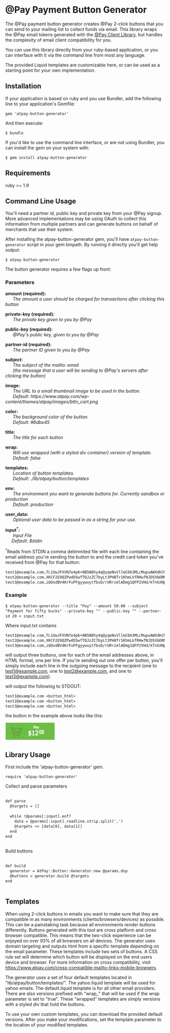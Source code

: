 # @Pay Payment Button Generator

The @Pay payment button generator creates @Pay 2-click buttons that you can send
to your mailing list to collect funds via email. This library wraps the @Pay
email tokens generated with the [@Pay Client
Library](https://github.com/atpay/atpay-client), but handles the complexity of
email client compatibility for you. 

You can use this library directly from your ruby-based application, or you can
interface with it via the command line from most any language.

The provided Liquid templates are customizable here, or can be used as
a starting point for your own implementation.

## Installation

If your application is based on ruby and you use Bundler, add the following line
to your application's Gemfile:

    gem 'atpay-button-generator'

And then execute:

    $ bundle

If you'd like to use the command line interface, or are not using Bundler, you
can install the gem on your system with:

    $ gem install atpay-button-generator

## Requirements

ruby >= 1.9

## Command Line Usage

You'll need a partner id, public key and private key from your @Pay signup. More
advanced implementations may be using OAuth to collect this information from
multiple partners and can generate buttons on behalf of merchants that use their
system. 

After installing the atpay-button-generator gem, you'll have
`atpay-button-generator` script in your gem binpath. By running it directly
you'll get help output:

    $ atpay-button-generator

The button generator requires a few flags up front:

### Parameters

<p><strong>amount (required): </strong> <br />
<i> &nbsp; &nbsp; &nbsp; The amount a user should be charged for transactions after clicking this button</i></p>
 
<p><strong>private-key (required):</strong> <br />
<i> &nbsp; &nbsp; &nbsp; The private key given to you by @Pay</i></p>

<p><strong>public-key (required):</strong> <br />
<i> &nbsp; &nbsp; &nbsp; @Pay's public key, given to you by @Pay</i></p>

<p><strong>partner-id (required):</strong> <br />
<i> &nbsp; &nbsp; &nbsp; The partner ID given to you by @Pay</i></p>

<p><strong>subject:</strong> <br />
<i> &nbsp; &nbsp; &nbsp; The subject of the mailto: email <br/> &nbsp; &nbsp; &nbsp; (the message that a user will be sending to @Pay's servers after clicking the button)</i></p>

<p><strong>image:</strong> <br />
<i> &nbsp; &nbsp; &nbsp; The URL to a small thumbnail image to be used in the button. <br /> &nbsp; &nbsp; &nbsp; Default: https://www.atpay.com/wp-content/themes/atpay/images/bttn_cart.png</i></p>

<p><strong>color:</strong> <br />
<i> &nbsp; &nbsp; &nbsp; The background color of the button. <br /> &nbsp; &nbsp; &nbsp;  Default: #6dbe45</i></p>

<p><strong>title:</strong> <br />
<i> &nbsp; &nbsp; &nbsp; The title for each button</i></p>

<p><strong>wrap:</strong> <br />
<i> &nbsp; &nbsp; &nbsp; Will use wrapped (with a styled div container) version of template. <br /> &nbsp; &nbsp; &nbsp; Default: false</i></p>

<p><strong>templates:</strong> <br />
<i> &nbsp; &nbsp; &nbsp; Location of button templates. <br /> &nbsp; &nbsp; &nbsp; Default: ./lib/atpay/button/templates</i></p>

<p><strong>env:</strong> <br /> 
<i> &nbsp; &nbsp; &nbsp; The environment you want to generate buttons for. Currently sandbox or production<br /> &nbsp; &nbsp; &nbsp; Default: production</i></p>

<p><strong>user_data:</strong> <br /> 
<i> &nbsp; &nbsp; &nbsp; Optional user data  to be passed in as a string for your use. </i></p>

<p><strong>input<sup>*</sup>: </strong> <br /> 
<i> &nbsp; &nbsp; &nbsp; Input File
<br />&nbsp; &nbsp; &nbsp;Default: $stdin</i></p>

<sup>*</sup>Reads from STDIN a comma delimmited file with each line containing the
email address you're sending the button to and the credit card token you've
received from @Pay for that button:

    test1@example.com,TL1UwJFXVN7e4p6+0B5N8hy4qQyqeNxVllmC663MLcMupuAWXdHJ9g8PRAnlIh+AMZBgpaIrfWStZ5/3hYi6vCAV7q6+3M6LLqxk
    test2@example.com,XKCF2E9QZPwdOSwfTQJzZC7byLt3PH8Tr1KhmLkfRHwfNJD5XbDRMrxGYOiSnfrLEKNzm9+a4r++bpUG2hNrPyYLpNgph3BXAAfC
    test3@example.com,iQOxdBV4KrFuPFgyywxytfbsD/rURrzmlADmg1QFP2VHd/kTnkXNpnp2Utv4RS0Zz2YeOloilMhljsOcRVA2YwSu9knwF1h6tNjE

### Example

    $ atpay-button-generator --title "Pay" --amount 50.00 --subject "Payment for fifty bucks" --private-key "" --public-key "" --partner-id 20 < input.txt

Where input.txt contains

    test1@example.com,TL1UwJFXVN7e4p6+0B5N8hy4qQyqeNxVllmC663MLcMupuAWXdHJ9g8PRAnlIh+AMZBgpaIrfWStZ5/3hYi6vCAV7q6+3M6LLqxk
    test2@example.com,XKCF2E9QZPwdOSwfTQJzZC7byLt3PH8Tr1KhmLkfRHwfNJD5XbDRMrxGYOiSnfrLEKNzm9+a4r++bpUG2hNrPyYLpNgph3BXAAfC
    test3@example.com,iQOxdBV4KrFuPFgyywxytfbsD/rURrzmlADmg1QFP2VHd/kTnkXNpnp2Utv4RS0Zz2YeOloilMhljsOcRVA2YwSu9knwF1h6tNjE

will output three buttons, one for each of the email addresses above, in HTML
format, one per line. If you're sending out one offer per button, you'll simply
include each line in the outgoing message to the recipient (one to
test1@example.com, one to test2@example.com, and one to test3@example.com).

will output the following to STDOUT:
 
    test1@example.com <button_html>
    test2@example.com <button_html>
    test3@example.com <button_html>


the button in the example above looks like this:

![Example Button](https://github.com/atpay/button-generator/blob/master/imgs/sample_button.png?raw=true)


## Library Usage

First include the 'atpay-button-generator' gem.

    require 'atpay-button-generator'
    
    
Collect and parse parameters

<pre>
<code>
def parse
  @targets = []

  while !@params[:input].eof?
    data = @params[:input].readline.strip.split(',')
    @targets &lt;&lt; [data[0], data[1]]
  end
end
</code>
</pre>

Build buttons 
<pre>
<code>
def build
  generator = AtPay::Button::Generator.new @params.dup
  @buttons = generator.build @targets
end
</code>
</pre>


## Templates

When using 2-click buttons in emails you want to make sure that they are compatible in as many environments (clients/browsers/devices) as possible. This can be a painstaking task because all environments render buttons differently. Buttons generated with this tool are cross platform and cross browser compatible. This means that the two-click experience can be enjoyed on over 93% of all browsers on all devices. The generator uses domain targeting and outputs html from a specific template depending on the email parameter. These templates include two sets of buttons. A CSS rule set will determine which button will be displayed on the end users device and browser. For more information on cross compatibility, visit https://www.atpay.com/cross-compatible-mailto-links-mobile-browsers.

The generator uses a set of four default templates located in "lib/atpay/button/templates/". The yahoo.liquid template will be used for yahoo emails. The default.liquid template is for all other email providers. There are also versions prefixed with "wrap_" that will be used if the wrap parameter is set to "true". These "wrapped" templates are simply versions with a styled div that hold the buttons. 

To use your own custom templates, you can download the provided default versions. After you make your modifications, set the template parameter to the location of your modified templates.  
